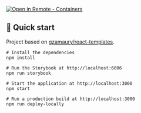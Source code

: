 [![Open in Remote - Containers](https://img.shields.io/static/v1?label=Remote%20-%20Containers&message=Open&color=blue&logo=visualstudiocode)](https://vscode.dev/redirect?url=vscode://ms-vscode-remote.remote-containers/cloneInVolume?url=https://github.com/gzamaury/drum-machine)

## 🚅 Quick start

Project based on [gzamaury/react-templates](https://github.com/gzamaury/react-templates).

```shell
# Install the dependencies
npm install

# Run the Storybook at http://localhost:6006
npm run storybook

# Start the application at http://localhost:3000
npm start

# Run a production build at http://localhost:3000
npm run deploy-locally
```